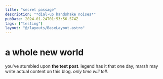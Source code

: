 ```yaml
---
title: "secret passage"
description: "*dial-up handshake noises*"
pubDate: 2024-01-24T01:53:56.574Z
tags: ["testing"]
layout: "@/layouts/BaseLayout.astro"
---
```


# a whole new world
you've stumbled upon **the test post**. legend has it that one day, marsh may write actual content on this blog. *only time will tell.*
